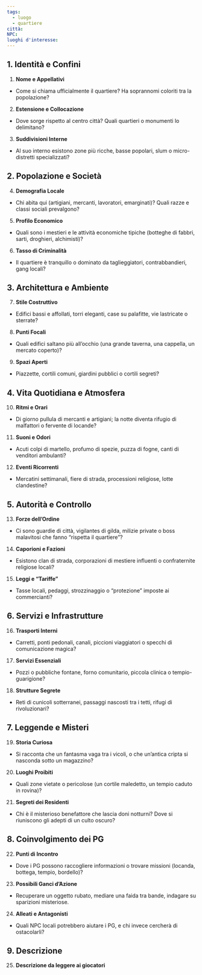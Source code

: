 ```yaml
---
tags:
  - luogo
  - quartiere
città: 
NPC: 
luoghi d'interesse:
---
```


## 1. Identità e Confini

1. **Nome e Appellativi**
- Come si chiama ufficialmente il quartiere? Ha soprannomi coloriti tra la popolazione?

2. **Estensione e Collocazione**
- Dove sorge rispetto al centro città? Quali quartieri o monumenti lo delimitano?

3. **Suddivisioni Interne**
- Al suo interno esistono zone più ricche, basse popolari, slum o micro-distretti specializzati?


## 2. Popolazione e Società

4. **Demografia Locale**
- Chi abita qui (artigiani, mercanti, lavoratori, emarginati)? Quali razze e classi sociali prevalgono?

5. **Profilo Economico**
- Quali sono i mestieri e le attività economiche tipiche (botteghe di fabbri, sarti, droghieri, alchimisti)?

6. **Tasso di Criminalità**
- Il quartiere è tranquillo o dominato da taglieggiatori, contrabbandieri, gang locali?


## 3. Architettura e Ambiente

7. **Stile Costruttivo**
- Edifici bassi e affollati, torri eleganti, case su palafitte, vie lastricate o sterrate?

8. **Punti Focali**
- Quali edifici saltano più all’occhio (una grande taverna, una cappella, un mercato coperto)?

9. **Spazi Aperti**
- Piazzette, cortili comuni, giardini pubblici o cortili segreti?


## 4. Vita Quotidiana e Atmosfera

10. **Ritmi e Orari**
- Di giorno pullula di mercanti e artigiani; la notte diventa rifugio di malfattori o fervente di locande?

11. **Suoni e Odori**
- Acuti colpi di martello, profumo di spezie, puzza di fogne, canti di venditori ambulanti?

12. **Eventi Ricorrenti**
- Mercatini settimanali, fiere di strada, processioni religiose, lotte clandestine?


## 5. Autorità e Controllo

13. **Forze dell’Ordine**
- Ci sono guardie di città, vigilantes di gilda, milizie private o boss malavitosi che fanno “rispetta il quartiere”?

14. **Caporioni e Fazioni**
- Esistono clan di strada, corporazioni di mestiere influenti o confraternite religiose locali?

15. **Leggi e “Tariffe”**
- Tasse locali, pedaggi, strozzinaggio o “protezione” imposte ai commercianti?


## 6. Servizi e Infrastrutture

16. **Trasporti Interni**
- Carretti, ponti pedonali, canali, piccioni viaggiatori o specchi di comunicazione magica?

17. **Servizi Essenziali**
- Pozzi o pubbliche fontane, forno comunitario, piccola clinica o tempio-guarigione?

18. **Strutture Segrete**
- Reti di cunicoli sotterranei, passaggi nascosti tra i tetti, rifugi di rivoluzionari?


## 7. Leggende e Misteri

19. **Storia Curiosa**
- Si racconta che un fantasma vaga tra i vicoli, o che un’antica cripta si nasconda sotto un magazzino?

20. **Luoghi Proibiti**
- Quali zone vietate o pericolose (un cortile maledetto, un tempio caduto in rovina)?

21. **Segreti dei Residenti**
- Chi è il misterioso benefattore che lascia doni notturni? Dove si riuniscono gli adepti di un culto oscuro?


## 8. Coinvolgimento dei PG

22. **Punti di Incontro**
- Dove i PG possono raccogliere informazioni o trovare missioni (locanda, bottega, tempio, bordello)?

23. **Possibili Ganci d’Azione**
- Recuperare un oggetto rubato, mediare una faida tra bande, indagare su sparizioni misteriose.

24. **Alleati e Antagonisti**
- Quali NPC locali potrebbero aiutare i PG, e chi invece cercherà di ostacolarli?

## 9. Descrizione
25. **Descrizione da leggere ai giocatori**